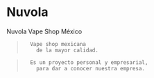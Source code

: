 # Nuvola

Nuvola Vape Shop México

> ```
>   Vape shop mexicana
>     de la mayor calidad.
> ```

> ```
>   Es un proyecto personal y empresarial,
>     para dar a conocer nuestra empresa.
> ```
